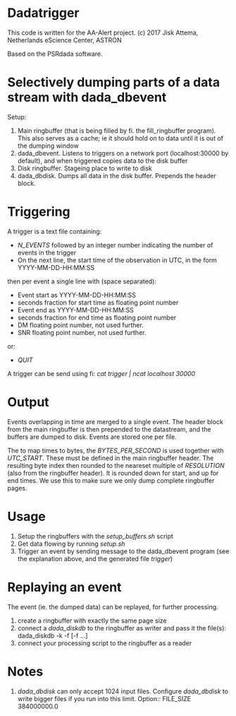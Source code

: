 Dadatrigger
===========

This code is written for the AA-Alert project.
(c) 2017 Jisk Attema, Netherlands eScience Center, ASTRON


Based on the PSRdada software.


Selectively dumping parts of a data stream with dada\_dbevent
============================================================

Setup:

1. Main ringbuffer (that is being filled by fi. the fill\_ringbuffer program). This also serves as a cache; ie it should hold on to data until it is out of the dumping window
2. dada\_dbevent. Listens to triggers on a network port (localhost:30000 by default), and when triggered copies data to the disk buffer
3. Disk ringbuffer. Stageing place to write to disk
4. dada\_dbdisk. Dumps all data in the disk buffer. Prepends the header block.

Triggering
==========

A trigger is a text file containing:
  * *N_EVENTS* followed by an integer number indicating the number of events in the trigger
  * On the next line, the start time of the observation in UTC, in the form YYYY-MM-DD-HH:MM:SS

then per event a single line with (space separated):
  * Event start as YYYY-MM-DD-HH:MM:SS
  * seconds fraction for start time as floating point number
  * Event end as YYYY-MM-DD-HH:MM:SS
  * seconds fraction for end time as floating point number
  * DM  floating point number, not used further.
  * SNR floating point number, not used further.

or:
  * *QUIT*

A trigger can be send using fi: *cat trigger | ncat localhost 30000*


Output
======

Events overlapping in time are merged to a single event.
The header block from the main ringbuffer is then prepended to the datastream, and the buffers are dumped to disk.
Events are stored one per file.

The to map times to bytes, the *BYTES_PER_SECOND* is used together with *UTC_START*. These must be defined in the main ringbuffer header.
The resulting byte index then rounded to the neareset multiple of *RESOLUTION* (also from the ringbuffer header).
It is rounded down for start, and up for end times.
We use this to make sure we only dump complete ringbuffer pages.


Usage
=====

1. Setup the ringbuffers with the *setup_buffers.sh* script
2. Get data flowing by running *setup.sh*
3. Trigger an event by sending message to the dada\_dbevent program (see the explanation above, and the generated file *trigger*)


Replaying an event
===================

The event (ie. the dumped data) can be replayed, for further processing.
1. create a ringbuffer with exactly the same page size
2. connect a  *dada_diskdb* to the ringbuffer as writer and pass it the file(s):
    dada_diskdb -k <key> -f <file1> [-f <file2> ...]
3. connect your processing script to the ringbuffer as a reader

Notes
=====

1. *dada_dbdisk* can only accept 1024 input files. Configure *dada_dbdisk* to write bigger files if you run into this limit. Option::
     FILE_SIZE    384000000.0


